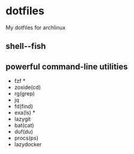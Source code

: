 # dotfiles
My dotfiles for archlinux

## shell--fish


## powerful command-line utilities

- fzf *
- zoxide(cd)
- rg(grep) 
- jq
- fd(find)
- exa(ls) *
- lazygit
- bat(cat)
- duf(du)
- procs(ps)
- lazydocker
